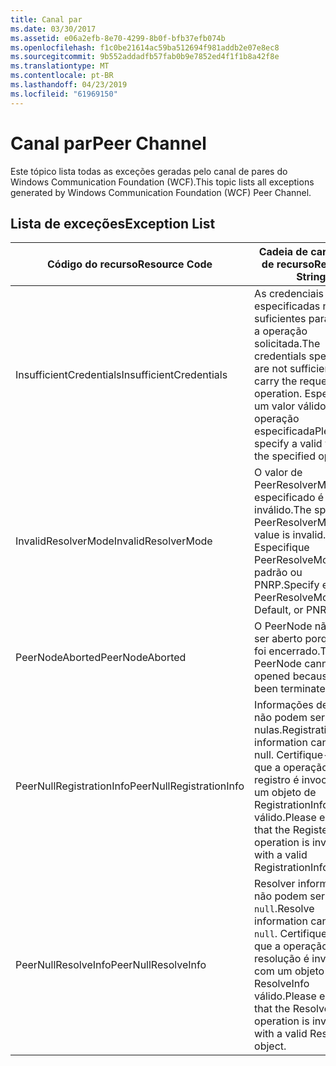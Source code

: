 ```yaml
---
title: Canal par
ms.date: 03/30/2017
ms.assetid: e06a2efb-8e70-4299-8b0f-bfb37efb074b
ms.openlocfilehash: f1c0be21614ac59ba512694f981addb2e07e8ec8
ms.sourcegitcommit: 9b552addadfb57fab0b9e7852ed4f1f1b8a42f8e
ms.translationtype: MT
ms.contentlocale: pt-BR
ms.lasthandoff: 04/23/2019
ms.locfileid: "61969150"
---
```

# <a name="peer-channel"></a><span data-ttu-id="0ec9a-102">Canal par</span><span class="sxs-lookup"><span data-stu-id="0ec9a-102">Peer Channel</span></span>
<span data-ttu-id="0ec9a-103">Este tópico lista todas as exceções geradas pelo canal de pares do Windows Communication Foundation (WCF).</span><span class="sxs-lookup"><span data-stu-id="0ec9a-103">This topic lists all exceptions generated by Windows Communication Foundation (WCF) Peer Channel.</span></span>  
  
## <a name="exception-list"></a><span data-ttu-id="0ec9a-104">Lista de exceções</span><span class="sxs-lookup"><span data-stu-id="0ec9a-104">Exception List</span></span>  
  
|<span data-ttu-id="0ec9a-105">Código do recurso</span><span class="sxs-lookup"><span data-stu-id="0ec9a-105">Resource Code</span></span>|<span data-ttu-id="0ec9a-106">Cadeia de caracteres de recurso</span><span class="sxs-lookup"><span data-stu-id="0ec9a-106">Resource String</span></span>|  
|-------------------|---------------------|  
|<span data-ttu-id="0ec9a-107">InsufficientCredentials</span><span class="sxs-lookup"><span data-stu-id="0ec9a-107">InsufficientCredentials</span></span>|<span data-ttu-id="0ec9a-108">As credenciais especificadas não são suficientes para realizar a operação solicitada.</span><span class="sxs-lookup"><span data-stu-id="0ec9a-108">The credentials specified are not sufficient to carry the requested operation.</span></span> <span data-ttu-id="0ec9a-109">Especifique um valor válido para a operação especificada</span><span class="sxs-lookup"><span data-stu-id="0ec9a-109">Please specify a valid value for the specified operation</span></span>|  
|<span data-ttu-id="0ec9a-110">InvalidResolverMode</span><span class="sxs-lookup"><span data-stu-id="0ec9a-110">InvalidResolverMode</span></span>|<span data-ttu-id="0ec9a-111">O valor de PeerResolverMode especificado é inválido.</span><span class="sxs-lookup"><span data-stu-id="0ec9a-111">The specified PeerResolverMode value is invalid.</span></span> <span data-ttu-id="0ec9a-112">Especifique PeerResolveMode, padrão ou PNRP.</span><span class="sxs-lookup"><span data-stu-id="0ec9a-112">Specify either PeerResolveMode.Auto, Default, or PNRP.</span></span>|  
|<span data-ttu-id="0ec9a-113">PeerNodeAborted</span><span class="sxs-lookup"><span data-stu-id="0ec9a-113">PeerNodeAborted</span></span>|<span data-ttu-id="0ec9a-114">O PeerNode não pode ser aberto porque ele foi encerrado.</span><span class="sxs-lookup"><span data-stu-id="0ec9a-114">The PeerNode cannot be opened because it has been terminated.</span></span>|  
|<span data-ttu-id="0ec9a-115">PeerNullRegistrationInfo</span><span class="sxs-lookup"><span data-stu-id="0ec9a-115">PeerNullRegistrationInfo</span></span>|<span data-ttu-id="0ec9a-116">Informações de registro não podem ser nulas.</span><span class="sxs-lookup"><span data-stu-id="0ec9a-116">Registration information cannot be null.</span></span> <span data-ttu-id="0ec9a-117">Certifique-se de que a operação de registro é invocada com um objeto de RegistrationInfo válido.</span><span class="sxs-lookup"><span data-stu-id="0ec9a-117">Please ensure that the Register operation is invoked with a valid RegistrationInfo object.</span></span>|  
|<span data-ttu-id="0ec9a-118">PeerNullResolveInfo</span><span class="sxs-lookup"><span data-stu-id="0ec9a-118">PeerNullResolveInfo</span></span>|<span data-ttu-id="0ec9a-119">Resolver informações não podem ser `null`.</span><span class="sxs-lookup"><span data-stu-id="0ec9a-119">Resolve information cannot be `null`.</span></span> <span data-ttu-id="0ec9a-120">Certifique-se de que a operação de resolução é invocada com um objeto ResolveInfo válido.</span><span class="sxs-lookup"><span data-stu-id="0ec9a-120">Please ensure that the Resolve operation is invoked with a valid ResolveInfo object.</span></span>|
